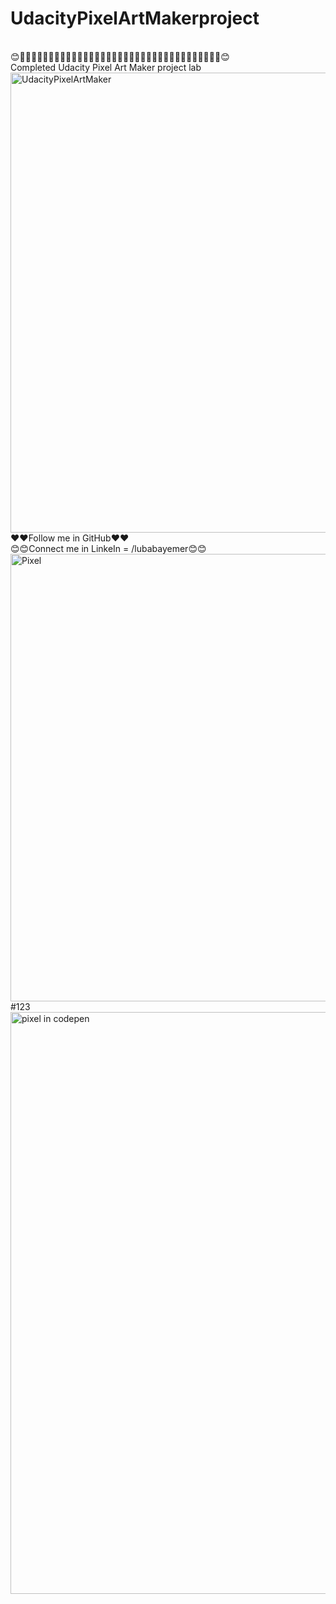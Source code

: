 # UdacityPixelArtMakerproject
</br>
😊🎨🎨🎨🎨🎨🎨🎨🎨🎨🎨🎨🎨🎨🎨🎨🎨🎨🎨🎨🎨🎨🎨🎨🎨🎨🎨🎨🎨🎨🎨🎨🎨🎨🎨🎨😊
</br>
Completed Udacity  Pixel Art Maker project lab
<img width="736" alt="UdacityPixelArtMaker" src="https://user-images.githubusercontent.com/100891257/167850200-65a03f23-4b63-452e-a602-61dd6aaa6ce2.png">
</br>
❤️❤️Follow me in GitHub❤️❤️
</br>
😊😊Connect me in LinkeIn = /lubabayemer😊😊
<img width="716" alt="Pixel" src="https://user-images.githubusercontent.com/100891257/167852520-4c02929b-c0a2-4563-9d11-077516fa9f2e.png">
#123

<img width="931" alt="pixel in codepen" src="https://user-images.githubusercontent.com/100891257/172262177-bf815a8f-46d7-4031-be27-8b48bbe7f4ac.png">
